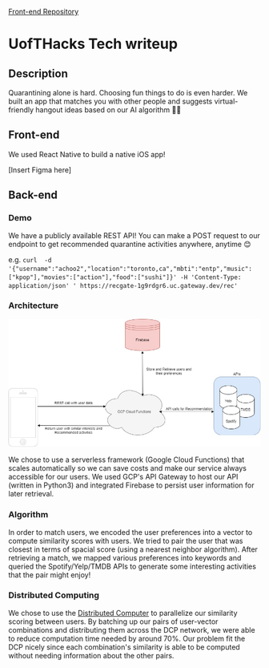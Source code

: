 [Front-end Repository](https://github.com/christinetrac/uofthacks-friendle-frontend)

# UofTHacks Tech writeup

## Description
Quarantining alone is hard. Choosing fun things to do is even harder. 
We built an app that matches you with other people and suggests virtual-friendly hangout ideas based on our AI algorithm 🤝💖

## Front-end
We used React Native to build a native iOS app!

[Insert Figma here]

## Back-end

### Demo
We have a publicly available REST API!
You can make a POST request to our endpoint to get recommended quarantine activities anywhere, anytime 😊

e.g.
`curl  -d '{"username":"achoo2","location":"toronto,ca","mbti":"entp","music":["kpop"],"movies":["action"],"food":["sushi"]}' -H 'Content-Type: application/json' '	https://recgate-1g9rdgr6.uc.gateway.dev/rec'
`

### Architecture
![arch diagram](uofthacks-backend.jpg)

We chose to use a serverless framework (Google Cloud Functions) that scales automatically so we can save costs and make our service always accessible for our users. We used GCP's API Gateway to host our API (written in Python3) and integrated Firebase to persist user information for later retrieval. 

### Algorithm
In order to match users, we encoded the user preferences into a vector to compute similarity scores with users. We tried to pair the user that was closest in terms of spacial score (using a nearest neighbor algorithm). After retrieving a match, we mapped various preferences into keywords and queried the Spotify/Yelp/TMDB APIs to generate some interesting activities that the pair might enjoy! 

### Distributed Computing
We chose to use the [Distributed Computer](https://dcp.dev/) to parallelize our similarity scoring between users. By batching up our pairs of user-vector combinations and distributing them across the DCP network, we were able to reduce computation time needed by around 70%. Our problem fit the DCP nicely since each combination's similarity is able to be computed without needing information about the other pairs.

